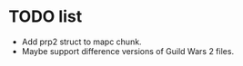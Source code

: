 TODO list
=========

* Add prp2 struct to mapc chunk.
* Maybe support difference versions of Guild Wars 2 files.
